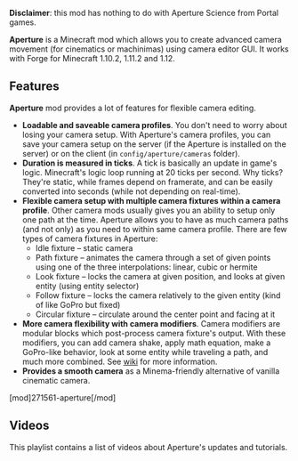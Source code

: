 <?php template('banner', $__data__) ?>

<?php template('links', $__data__) ?> 

**Disclaimer**: this mod has nothing to do with Aperture Science from Portal games.

**Aperture** is a Minecraft mod which allows you to create advanced camera movement (for cinematics or machinimas) using camera editor GUI. It works with Forge for Minecraft 1.10.2, 1.11.2 and 1.12.

## Features

**Aperture** mod provides a lot of features for flexible camera editing.

* **Loadable and saveable camera profiles**. You don't need to worry about losing your camera setup. With Aperture's camera profiles, you can save your camera setup on the server (if the Aperture is installed on the server) or on the client (in `config/aperture/cameras` folder).
* **Duration is measured in ticks**. A tick is basically an update in game's logic. Minecraft's logic loop running at 20 ticks per second. Why ticks? They're static, while frames depend on framerate, and can be easily converted into seconds (while not depending on real-time).
* **Flexible camera setup with multiple camera fixtures within a camera profile**. Other camera mods usually gives you an ability to setup only one path at the time. Aperture allows you to have as much camera paths (and not only) as you need to within same camera profile. There are few types of camera fixtures in Aperture: 
    * Idle fixture – static camera
    * Path fixture – animates the camera through a set of given points using one of the three interpolations: linear, cubic or hermite
    * Look fixture – locks the camera at given position, and looks at given entity (using entity selector)
    * Follow fixture – locks the camera relatively to the given entity (kind of like GoPro but fixed)
    * Circular fixture – circulate around the center point and facing at it
* **More camera flexibility with camera modifiers**. Camera modifiers are modular blocks which post-process camera fixture's output. With these modifiers, you can add camera shake, apply math equation, make a GoPro-like behavior, look at some entity while traveling a path, and much more combined. See [wiki](<?php echo $links['aperture']['wiki'] ?>) for more information.
* **Provides a smooth camera** as a Minema-friendly alternative of vanilla cinematic camera.

<?php if ($domain === \mchorse\MCF): ?> 
[mod]271561-aperture[/mod]
<?php endif ?> 

## Videos

This playlist contains a list of videos about Aperture's updates and tutorials.

<?php echo youtube('dKmurdnlj1A?list=PL6UPd2Tj65nFLGMBqKaeKOPNp2HOO86Uw', $domain) ?> 

<?php template('install', $__data__) ?> 

<?php template('terms', $__data__) ?> 

<?php template('media', $__data__) ?> 

<?php template('bugs', $__data__) ?> 